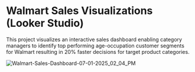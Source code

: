 # Walmart Sales Visualizations (Looker Studio)

This project visualizes an interactive sales dashboard enabling category managers to identify top performing age-occupation customer segments for Walmart resulting in 20% faster decisions for target product categories.

![Walmart-Sales-Dashboard-07-01-2025_02_04_PM](https://github.com/user-attachments/assets/bb0eaece-3f18-4e79-8b80-e8559e0e7c9c)

